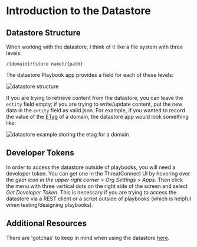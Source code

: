 # Introduction to the Datastore

## Datastore Structure

When working with the datastore, I think of it like a file system with three levels:

`/{domain}/{store name}/{path}`

The datastore Playbook app provides a field for each of these levels:

![datastore structure](_images/datastore_app.png)

If you are trying to retrieve content from the datastore, you can leave the `entity` field empty; if you are trying to write/update content, put the new data in the `entity` field as valid json. For example, if you wanted to record the value of the [ETag](https://en.wikipedia.org/wiki/HTTP_ETag) of a domain, the datastore app would look something like:

![datastore example storing the etag for a domain](_images/example_datastore.png)

## Developer Tokens

In order to access the datastore outside of playbooks, you will need a developer token. You can get one in the ThreatConnect UI by hovering over the *gear icon in the upper right corner > Org Settings > Apps*. Then click the menu with three vertical dots on the right side of the screen and select *Get Developer Token*. This is necessary if you are trying to access the datastore via a REST client or a script outside of playbooks (which is helpful when testing/designing playbooks).

## Additional Resources

There are 'gotchas' to keep in mind when using the datastore [here](https://pb-constructs.hightower.space/playbooks/gotchas#datastore-gotchas).
